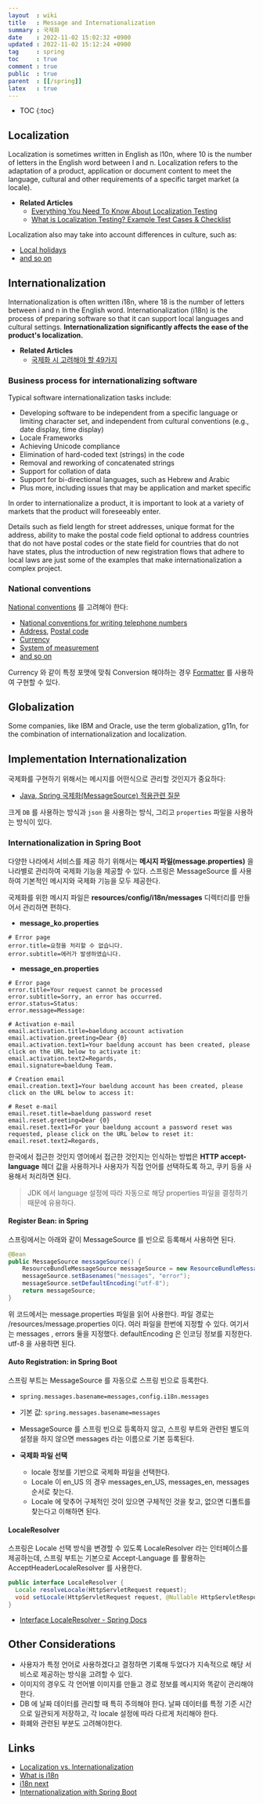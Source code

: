 ```yaml
---
layout  : wiki
title   : Message and Internationalization 
summary : 국제화
date    : 2022-11-02 15:02:32 +0900
updated : 2022-11-02 15:12:24 +0900
tag     : spring
toc     : true
comment : true
public  : true
parent  : [[/spring]]
latex   : true
---
```

* TOC
{:toc}

## Localization

Localization is sometimes written in English as l10n, where 10 is the number of letters in the English word between l and n. 
Localization refers to the adaptation of a product, application or document content to meet the language, cultural and other requirements of a specific target market (a locale).

- __Related Articles__
  - [Everything You Need To Know About Localization Testing](https://thesolitarywriter.com/2016/06/everything-localization-testing.html/)
  - [What is Localization Testing? Example Test Cases & Checklist](https://www.guru99.com/localization-testing.html)

Localization also may take into account differences in culture, such as:
- [Local holidays](https://en.wikipedia.org/wiki/Personal_name)
- [and so on](https://en.wikipedia.org/wiki/Internationalization_and_localization)

## Internationalization

Internationalization is often written i18n, where 18 is the number of letters between i and n in the English word. 
Internationalization (i18n) is the process of preparing software so that it can support local languages and cultural settings. __Internationalization significantly affects the ease of the product's localization.__

- __Related Articles__
  - [국제화 시 고려해야 할 49가지](https://www.abctech.software/2012/09/19/i18n-49/)

### Business process for internationalizing software

Typical software internationalization tasks include:

- Developing software to be independent from a specific language or limiting character set, and independent from cultural conventions (e.g., date display, time display)
- Locale Frameworks 
- Achieving Unicode compliance 
- Elimination of hard-coded text (strings) in the code 
- Removal and reworking of concatenated strings 
- Support for collation of data 
- Support for bi-directional languages, such as Hebrew and Arabic 
- Plus more, including issues that may be application and market specific

In order to internationalize a product, it is important to look at a variety of markets that the product will foreseeably enter.

Details such as field length for street addresses, unique format for the address, ability to make the postal code field optional to address countries that do not have postal codes or the state field for countries that do not have states, plus the introduction of new registration flows that adhere to local laws are just some of the examples that make internationalization a complex project.

### National conventions

[National conventions](https://en.wikipedia.org/wiki/Internationalization_and_localization) 를 고려해야 한다:
- [National conventions for writing telephone numbers](https://en.wikipedia.org/wiki/National_conventions_for_writing_telephone_numbers)
- [Address](https://en.wikipedia.org/wiki/Address#Mailing_address_format_by_country), [Postal code](https://en.wikipedia.org/wiki/Postal_code)
- [Currency](https://en.wikipedia.org/wiki/Currency)
- [System of measurement](https://en.wikipedia.org/wiki/System_of_measurement)
- [and so on](https://en.wikipedia.org/wiki/Internationalization_and_localization)

Currency 와 같이 특정 포맷에 맞춰 Conversion 해야하는 경우 [Formatter](https://baekjungho.github.io/wiki/spring/spring-converter/#formatter) 를 사용하여 구현할 수 있다.

## Globalization

Some companies, like IBM and Oracle, use the term globalization, g11n, for the combination of internationalization and localization.

## Implementation Internationalization 

국제화를 구현하기 위해서는 메시지를 어떤식으로 관리할 것인지가 중요하다:
- [Java, Spring 국제화(MessageSource) 적용관련 질문](https://www.slipp.net/questions/530)

크게 `DB` 를 사용하는 방식과 `json` 을 사용하는 방식, 그리고 `properties` 파일을 사용하는 방식이 있다.

### Internationalization in Spring Boot

다양한 나라에서 서비스를 제공 하기 위해서는 __메시지 파일(message.properties)__ 을 나라별로 관리하여 국제화 기능을 제공할 수 있다. 스프링은 MessageSource 를 사용하여 기본적인 메시지와 국제화 기능을 모두 제공한다.

국제화를 위한 메시지 파일은 __resources/config/i18n/messages__ 디렉터리를 만들어서 관리하면 편하다.

- __message_ko.properties__

```properties
# Error page
error.title=요청을 처리할 수 없습니다.
error.subtitle=에러가 발생하였습니다.
```

- __message_en.properties__

```properties
# Error page
error.title=Your request cannot be processed
error.subtitle=Sorry, an error has occurred.
error.status=Status:
error.message=Message:

# Activation e-mail
email.activation.title=baeldung account activation
email.activation.greeting=Dear {0}
email.activation.text1=Your baeldung account has been created, please click on the URL below to activate it:
email.activation.text2=Regards,
email.signature=baeldung Team.

# Creation email
email.creation.text1=Your baeldung account has been created, please click on the URL below to access it:

# Reset e-mail
email.reset.title=baeldung password reset
email.reset.greeting=Dear {0}
email.reset.text1=For your baeldung account a password reset was requested, please click on the URL below to reset it:
email.reset.text2=Regards,
```

한국에서 접근한 것인지 영어에서 접근한 것인지는 인식하는 방법은 __HTTP accept-language__ 헤더 값을 사용하거나 사용자가 직접 언어를 선택하도록 하고, 쿠키 등을 사용해서 처리하면 된다.

> JDK 에서 language 설정에 따라 자동으로 해당 properties 파일을 결정하기 때문에 유용하다.

#### Register Bean: in Spring

스프링에서는 아래와 같이 MessageSource 를 빈으로 등록해서 사용하면 된다.

```java
@Bean
public MessageSource messageSource() {
	ResourceBundleMessageSource messageSource = new ResourceBundleMessageSource();
	messageSource.setBasenames("messages", "error"); 
	messageSource.setDefaultEncoding("utf-8");
	return messageSource;
}
```

위 코드에서는 message.properties 파일을 읽어 사용한다. 파일 경로는 /resources/message.properties 이다. 여러 파일을 한번에 지정할 수 있다. 여기서는 messages , errors 둘을 지정했다. defaultEncoding 은 인코딩 정보를 지정한다. utf-8 을 사용하면 된다.

#### Auto Registration: in Spring Boot

스프링 부트는 MessageSource 를 자동으로 스프링 빈으로 등록한다.

- `spring.messages.basename=messages,config.i18n.messages`
- 기본 값: `spring.messages.basename=messages`
- MessageSource 를 스프링 빈으로 등록하지 않고, 스프링 부트와 관련된 별도의 설정을 하지 않으면 messages 라는 이름으로 기본 등록된다.

- __국제화 파일 선택__
  - locale 정보를 기반으로 국제화 파일을 선택한다. 
  - Locale 이 en_US 의 경우 messages_en_US, messages_en, messages 순서로 찾는다. 
  - Locale 에 맞추어 구체적인 것이 있으면 구체적인 것을 찾고, 없으면 디폴트를 찾는다고 이해하면 된다.

#### LocaleResolver

스프링은 Locale 선택 방식을 변경할 수 있도록 LocaleResolver 라는 인터페이스를 제공하는데, 스프링 부트는 기본으로 Accept-Language 를 활용하는 AcceptHeaderLocaleResolver 를 사용한다.

```java
public interface LocaleResolver {
  Locale resolveLocale(HttpServletRequest request);
  void setLocale(HttpServletRequest request, @Nullable HttpServletResponse response, @Nullable Locale locale);
}
```

- [Interface LocaleResolver - Spring Docs](https://docs.spring.io/spring-framework/docs/current/javadoc-api/org/springframework/web/servlet/LocaleResolver.html)

## Other Considerations

- 사용자가 특정 언어로 사용하겠다고 결정하면 기록해 두었다가 지속적으로 해당 서비스로 제공하는 방식을 고려할 수 있다.
- 이미지의 경우도 각 언어별 이미지를 만들고 경로 정보를 메시지와 똑같이 관리해야 한다. 
- DB 에 날짜 데이터를 관리할 때 특히 주의해야 한다. 날짜 데이터를 특정 기준 시간으로 일관되게 저장하고, 각 locale 설정에 따라 다르게 처리해야 한다. 
- 화폐와 관련된 부분도 고려해야한다.

## Links

- [Localization vs. Internationalization](https://web.archive.org/web/20160403134943/http://www.w3.org/International/questions/qa-i18n/)
- [What is i18n](https://lingoport.com/what-is-i18n/)
- [i18n next](https://www.i18next.com/)
- [Internationalization with Spring Boot](https://springframework.guru/internationalization-with-spring-boot/)